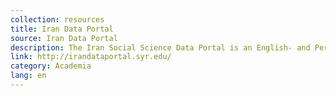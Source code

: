 ```yaml
---
collection: resources
title: Iran Data Portal
source: Iran Data Portal
description: The Iran Social Science Data Portal is an English- and Persian-language online portal that features social science data on Iran, including socioeconomic data, electoral data, information on political parties, and translations of selected laws and regulations.
link: http://irandataportal.syr.edu/
category: Academia 
lang: en
---
```

